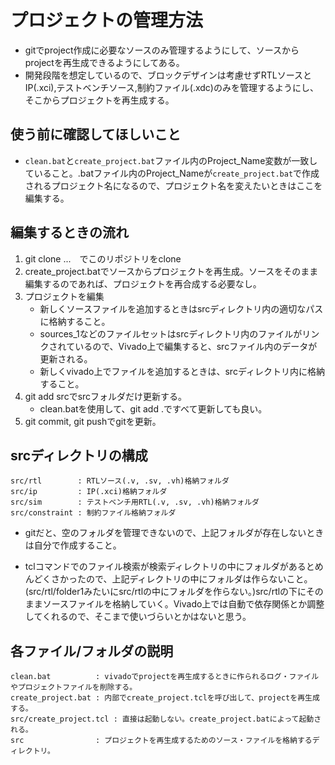 # プロジェクトの管理方法
* gitでproject作成に必要なソースのみ管理するようにして、ソースからprojectを再生成できるようにしてある。
* 開発段階を想定しているので、ブロックデザインは考慮せずRTLソースとIP(.xci),テストベンチソース,制約ファイル(.xdc)のみを管理するようにし、そこからプロジェクトを再生成する。


## 使う前に確認してほしいこと
* `clean.bat`と`create_project.bat`ファイル内のProject_Name変数が一致していること。.batファイル内のProject_Nameが`create_project.bat`で作成されるプロジェクト名になるので、プロジェクト名を変えたいときはここを編集する。


## 編集するときの流れ
1. git clone ...　でこのリポジトリをclone
2. create_project.batでソースからプロジェクトを再生成。ソースをそのまま編集するのであれば、プロジェクトを再合成する必要なし。
3. プロジェクトを編集
    * 新しくソースファイルを追加するときはsrcディレクトリ内の適切なパスに格納すること。
    * sources_1などのファイルセットはsrcディレクトリ内のファイルがリンクされているので、Vivado上で編集すると、srcファイル内のデータが更新される。
    * 新しくvivado上でファイルを追加するときは、srcディレクトリ内に格納すること。
4. git add srcでsrcフォルダだけ更新する。
    * clean.batを使用して、git add .ですべて更新しても良い。
5. git commit, git pushでgitを更新。

## srcディレクトリの構成
```
src/rtl        : RTLソース(.v, .sv, .vh)格納フォルダ
src/ip         : IP(.xci)格納フォルダ
src/sim        : テストベンチ用RTL(.v, .sv, .vh)格納フォルダ
src/constraint : 制約ファイル格納フォルダ
```
* gitだと、空のフォルダを管理できないので、上記フォルダが存在しないときは自分で作成すること。

* tclコマンドでのファイル検索が検索ディレクトリの中にフォルダがあるとめんどくさかったので、上記ディレクトリの中にフォルダは作らないこと。(src/rtl/folder1みたいにsrc/rtlの中にフォルダを作らない。)src/rtlの下にそのままソースファイルを格納していく。Vivado上では自動で依存関係とか調整してくれるので、そこまで使いづらいとかはないと思う。


## 各ファイル/フォルダの説明
```
clean.bat          : vivadoでprojectを再生成するときに作られるログ・ファイルやプロジェクトファイルを削除する。
create_project.bat : 内部でcreate_project.tclを呼び出して、projectを再生成する。
src/create_project.tcl : 直接は起動しない。create_project.batによって起動される。
src                : プロジェクトを再生成するためのソース・ファイルを格納するディレクトリ。
```


